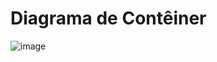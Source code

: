 # Diagrama de Contêiner

![image](https://github.com/ICEI-PUC-Minas-PMV-SInt/pmv-sint-2023-2-e4-proj-dist-t1-blog-pessoal/assets/75402234/e2a8ebfa-2b01-47fd-b9b2-7ae27b06c304)


